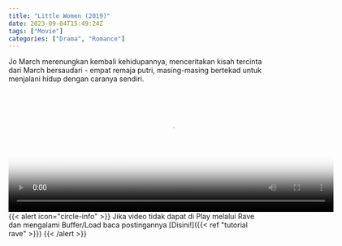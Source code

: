 ```yaml
---
title: "Little Women (2019)"
date: 2023-09-04T15:49:24Z
tags: ["Movie"]
categories: ["Drama", "Romance"]
---
```

Jo March merenungkan kembali kehidupannya, menceritakan kisah tercinta dari March bersaudari - empat remaja putri, masing-masing bertekad untuk menjalani hidup dengan caranya sendiri.

<video id="video-2" 
class="art-preview lazy video-js vjs-default-skin vjs-big-play-centered" 
controls preload="auto" 
width="640" 
height="240" 
poster="https://www.themoviedb.org/t/p/original/uAhD0pyBKhjH8HKs4mNxWL5aFBB.jpg" 
data-setup='{ "example_option": true, "width": "auto", "height": "auto", "techOrder": ["html5","flash"] }' 
onseeked="true"> <source src="https://kp3d-my.sharepoint.com/personal/ryoo_kp3d_onmicrosoft_com/_layouts/15/download.aspx?share=Efjmv_XqzZVJqtpdjFLa_0sBeG4wkM3fSk7K9Le6ZTuZew" type='video/mp4'>
</video>
<br>
{{< alert icon="circle-info" >}}
Jika video tidak dapat di Play melalui Rave dan mengalami Buffer/Load baca postingannya [Disini!]({{< ref "tutorial rave" >}})
{{< /alert >}}